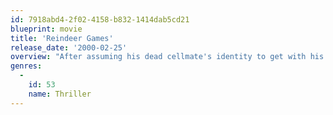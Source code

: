 ```yaml
---
id: 7918abd4-2f02-4158-b832-1414dab5cd21
blueprint: movie
title: 'Reindeer Games'
release_date: '2000-02-25'
overview: "After assuming his dead cellmate's identity to get with his girlfriend, an ex-con finds himself the reluctant participant in a casino heist."
genres:
  -
    id: 53
    name: Thriller
---
```

